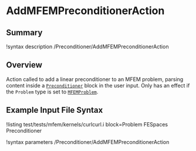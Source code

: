 # AddMFEMPreconditionerAction

## Summary

!syntax description /Preconditioner/AddMFEMPreconditionerAction

## Overview

Action called to add a linear preconditioner to an MFEM problem, parsing content inside a
[`Preconditioner`](source/mfem/solvers/MFEMSolverBase.md) block in the user input. Only has an effect if
the `Problem` type is set to [`MFEMProblem`](source/mfem/problem/MFEMProblem.md).

## Example Input File Syntax

!listing test/tests/mfem/kernels/curlcurl.i block=Problem FESpaces Preconditioner

!syntax parameters /Preconditioner/AddMFEMPreconditionerAction
